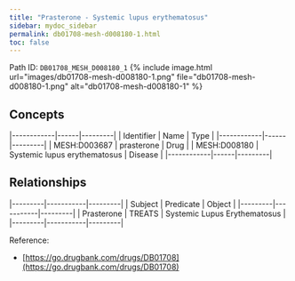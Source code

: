 ```yaml
---
title: "Prasterone - Systemic lupus erythematosus"
sidebar: mydoc_sidebar
permalink: db01708-mesh-d008180-1.html
toc: false 
---
```



Path ID: `DB01708_MESH_D008180_1`
{% include image.html url="images/db01708-mesh-d008180-1.png" file="db01708-mesh-d008180-1.png" alt="db01708-mesh-d008180-1" %}

## Concepts

|------------|------|---------|
| Identifier | Name | Type    |
|------------|------|---------|
| MESH:D003687 | prasterone | Drug |
| MESH:D008180 | Systemic lupus erythematosus | Disease |
|------------|------|---------|

## Relationships

|---------|-----------|---------|
| Subject | Predicate | Object  |
|---------|-----------|---------|
| Prasterone | TREATS | Systemic Lupus Erythematosus |
|---------|-----------|---------|

Reference: 
  - [https://go.drugbank.com/drugs/DB01708](https://go.drugbank.com/drugs/DB01708)
